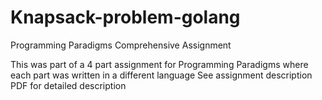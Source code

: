 # Knapsack-problem-golang
Programming Paradigms Comprehensive Assignment

This was part of a 4 part assignment for Programming Paradigms where each part was written in a different language
See assignment description PDF for detailed description
